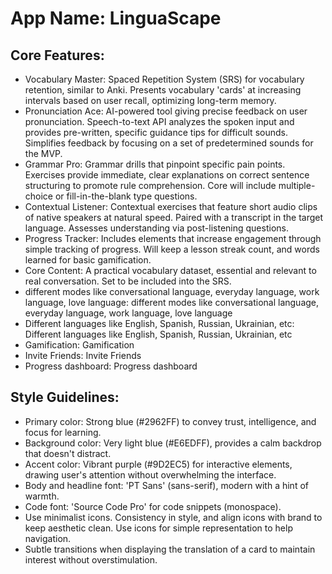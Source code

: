 # **App Name**: LinguaScape

## Core Features:

- Vocabulary Master: Spaced Repetition System (SRS) for vocabulary retention, similar to Anki. Presents vocabulary 'cards' at increasing intervals based on user recall, optimizing long-term memory.
- Pronunciation Ace: AI-powered tool giving precise feedback on user pronunciation. Speech-to-text API analyzes the spoken input and provides pre-written, specific guidance tips for difficult sounds. Simplifies feedback by focusing on a set of predetermined sounds for the MVP.
- Grammar Pro: Grammar drills that pinpoint specific pain points. Exercises provide immediate, clear explanations on correct sentence structuring to promote rule comprehension. Core will include multiple-choice or fill-in-the-blank type questions.
- Contextual Listener: Contextual exercises that feature short audio clips of native speakers at natural speed. Paired with a transcript in the target language. Assesses understanding via post-listening questions.
- Progress Tracker: Includes elements that increase engagement through simple tracking of progress. Will keep a lesson streak count, and words learned for basic gamification.
- Core Content: A practical vocabulary dataset, essential and relevant to real conversation. Set to be included into the SRS.
- different modes like conversational language, everyday language, work language, love language: different modes like conversational language, everyday language, work language, love language
- Different languages like English, Spanish, Russian, Ukrainian, etc: Different languages like English, Spanish, Russian, Ukrainian, etc
- Gamification: Gamification
- Invite Friends: Invite Friends
- Progress dashboard: Progress dashboard

## Style Guidelines:

- Primary color: Strong blue (#2962FF) to convey trust, intelligence, and focus for learning.
- Background color: Very light blue (#E6EDFF), provides a calm backdrop that doesn't distract.
- Accent color: Vibrant purple (#9D2EC5) for interactive elements, drawing user's attention without overwhelming the interface.
- Body and headline font: 'PT Sans' (sans-serif), modern with a hint of warmth.
- Code font: 'Source Code Pro' for code snippets (monospace).
- Use minimalist icons. Consistency in style, and align icons with brand to keep aesthetic clean. Use icons for simple representation to help navigation.
- Subtle transitions when displaying the translation of a card to maintain interest without overstimulation.